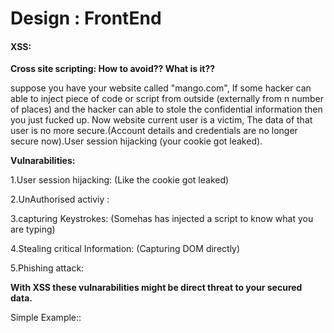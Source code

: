 # Design : FrontEnd


#### XSS:
**Cross site scripting: How to avoid?? What is it??**

suppose you have your website called "mango.com", If some hacker can able to inject piece of code or script from outside (externally from n number of places) and the hacker can able to stole the confidential information then you just fucked up. Now website current user is a victim, The data of that user is no more secure.(Account details and credentials are no longer secure now).User session hijacking (your cookie got leaked).

**Vulnarabilities:**

1.User session hijacking: (Like the cookie got leaked)

2.UnAuthorised activiy :

3.capturing Keystrokes: (Somehas has injected a script to know what you are typing)

4.Stealing critical Information: (Capturing DOM directly)

5.Phishing attack:

**With XSS these vulnarabilities might be direct threat to your secured data.**

Simple Example::





